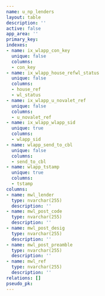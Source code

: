 ```yaml
---
name: u_np_lenders
layout: table
description: ''
active: false
app_area: ''
primary_key: 
indexes:
- name: ix_wlapp_con_key
  unique: false
  columns:
  - con_key
- name: ix_wlapp_house_refwl_status
  unique: false
  columns:
  - house_ref
  - wl_status
- name: ix_wlapp_u_novalet_ref
  unique: false
  columns:
  - u_novalet_ref
- name: ix_wlapp_wlapp_sid
  unique: true
  columns:
  - wlapp_sid
- name: wlapp_send_to_cbl
  unique: false
  columns:
  - send_to_cbl
- name: wlapp_tstamp
  unique: true
  columns:
  - tstamp
columns:
- name: mwl_lender
  type: nvarchar(255)
  description: ''
- name: mwl_post_code
  type: nvarchar(255)
  description: ''
- name: mwl_post_desig
  type: nvarchar(255)
  description: ''
- name: mwl_post_preamble
  type: nvarchar(255)
  description: ''
- name: mwl_ref
  type: nvarchar(255)
  description: ''
relations: []
pseudo_pk: 
---
```


